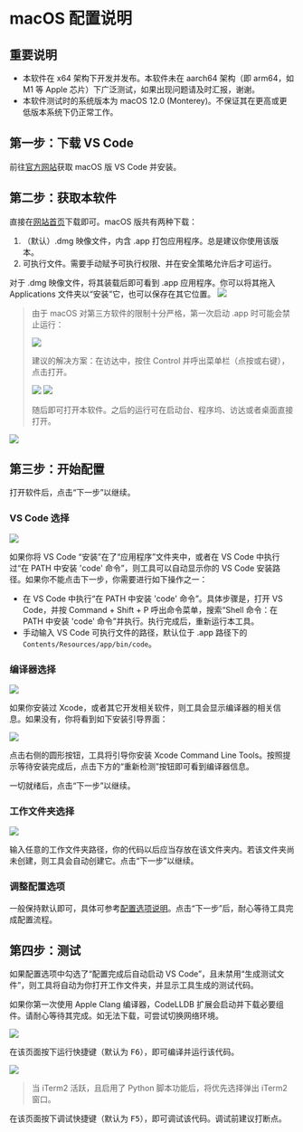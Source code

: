 # macOS 配置说明

## 重要说明

- 本软件在 x64 架构下开发并发布。本软件未在 aarch64 架构（即 arm64，如 M1 等 Apple 芯片）下广泛测试，如果出现问题请及时汇报，谢谢。
- 本软件测试时的系统版本为 macOS 12.0 (Monterey)。不保证其在更高或更低版本系统下仍正常工作。 

## 第一步：下载 VS Code

前往[官方网站](https://code.visualstudio.com/)获取 macOS 版 VS Code 并安装。

## 第二步：获取本软件

直接在[网站首页](https://v4.vscch.tk/)下载即可。macOS 版共有两种下载：
1. （默认）.dmg 映像文件，内含 .app 打包应用程序。总是建议你使用该版本。
2. 可执行文件。需要手动赋予可执行权限、并在安全策略允许后才可运行。

对于 .dmg 映像文件，将其装载后即可看到 .app 应用程序。你可以将其拖入 Applications 文件夹以“安装”它，也可以保存在其它位置。
![](image/macos/%E6%88%AA%E5%B1%8F2022-09-01%2015.38.10.png)

> 由于 macOS 对第三方软件的限制十分严格，第一次启动 .app 时可能会禁止运行：
> 
> ![](image/macos/%E6%88%AA%E5%B1%8F2022-09-01%2015.25.30.png)
> 
> 建议的解决方案：在访达中，按住 Control 并呼出菜单栏（点按或右键），点击打开。
> 
> ![](image/macos/%E6%88%AA%E5%B1%8F2022-09-01%2015.27.29.png)
> ![](image/macos/%E6%88%AA%E5%B1%8F2022-09-01%2015.28.13.png)
> 
> 随后即可打开本软件。之后的运行可在启动台、程序坞、访达或者桌面直接打开。

![](image/macos/%E6%88%AA%E5%B1%8F2022-09-01%2015.29.28.png)

## 第三步：开始配置

打开软件后，点击“下一步”以继续。

### VS Code 选择

![](image/macos/%E6%88%AA%E5%B1%8F2022-09-01%2015.29.50.png)

如果你将 VS Code “安装”在了“应用程序”文件夹中，或者在 VS Code 中执行过“在 PATH 中安装 'code' 命令”，则工具可以自动显示你的 VS Code 安装路径。如果你不能点击下一步，你需要进行如下操作之一：
- 在 VS Code 中执行“在 PATH 中安装 'code' 命令”。具体步骤是，打开 VS Code，并按 Command + Shift + P 呼出命令菜单，搜索“Shell 命令：在 PATH 中安装 'code' 命令”并执行。执行完成后，重新运行本工具。
- 手动输入 VS Code 可执行文件的路径，默认位于 .app 路径下的 `Contents/Resources/app/bin/code`。

### 编译器选择

![](image/macos/%E6%88%AA%E5%B1%8F2022-09-01%2015.46.20.png)

如果你安装过 Xcode，或者其它开发相关软件，则工具会显示编译器的相关信息。如果没有，你将看到如下安装引导界面：

![](image/macos/%E6%88%AA%E5%B1%8F2022-09-01%2015.47.27.png)

点击右侧的圆形按钮，工具将引导你安装 Xcode Command Line Tools。按照提示等待安装完成后，点击下方的“重新检测”按钮即可看到编译器信息。

一切就绪后，点击“下一步”以继续。

### 工作文件夹选择

![](image/macos/%E6%88%AA%E5%B1%8F2022-09-01%2015.51.40.png)

输入任意的工作文件夹路径，你的代码以后应当存放在该文件夹内。若该文件夹尚未创建，则工具会自动创建它。点击“下一步”以继续。

### 调整配置选项

一般保持默认即可，具体可参考[配置选项说明](./options.md)。点击“下一步”后，耐心等待工具完成配置流程。

## 第四步：测试

如果配置选项中勾选了“配置完成后自动启动 VS Code”，且未禁用“生成测试文件”，则工具将自动为你打开工作文件夹，并显示工具生成的测试代码。

如果你第一次使用 Apple Clang 编译器，CodeLLDB 扩展会启动并下载必要组件。请耐心等待其完成。如无法下载，可尝试切换网络环境。

![](image/macos/%E6%88%AA%E5%B1%8F2022-09-01%2015.54.32.png)

在该页面按下运行快捷键（默认为 <kbd>F6</kbd>），即可编译并运行该代码。

![](image/macos/%E6%88%AA%E5%B1%8F2022-09-01%2015.56.20.png)

> 当 iTerm2 活跃，且启用了 Python 脚本功能后，将优先选择弹出 iTerm2 窗口。

在该页面按下调试快捷键（默认为 <kbd>F5</kbd>），即可调试该代码。调试前建议打断点。

